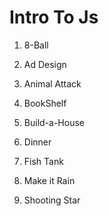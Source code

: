 <h1> Intro To Js </h1>

1. 8-Ball

2. Ad Design

3. Animal Attack

4. BookShelf

5. Build-a-House

6. Dinner

7. Fish Tank	

8. Make it Rain

9. Shooting Star


